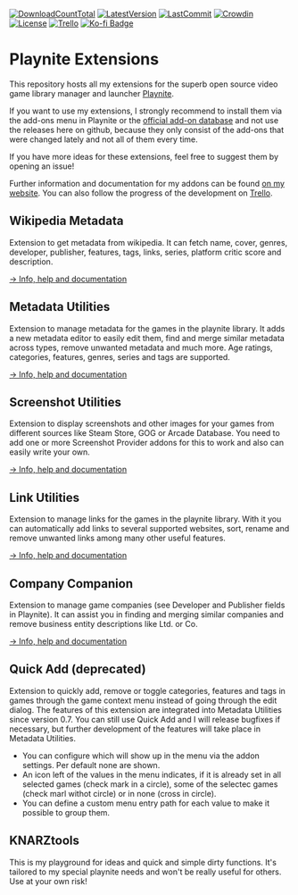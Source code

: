 [![DownloadCountTotal](https://img.shields.io/github/downloads/HerrKnarz/Playnite-Extensions/total?style=flat)](https://github.com/HerrKnarz/Playnite-Extensions/archive/refs/heads/master.zip)
[![LatestVersion](https://img.shields.io/github/v/release/HerrKnarz/Playnite-Extensions?include_prereleases&style=flat)](https://github.com/HerrKnarz/Playnite-Extensions/releases)
[![LastCommit](https://img.shields.io/github/last-commit/HerrKnarz/Playnite-Extensions?style=flat)](https://github.com/HerrKnarz/Playnite-Extensions/commits/master)
[![Crowdin](https://badges.crowdin.net/playnite-extension-linkutiliti/localized.svg)](https://crowdin.com/project/playnite-extension-linkutiliti)
[![License](https://img.shields.io/github/license/HerrKnarz/Playnite-Extensions?style=flat)](https://github.com/HerrKnarz/Playnite-Extensions/blob/master/LICENSE.txt)
[![Trello](https://img.shields.io/badge/Trello-%23026AA7.svg?style=flat&logo=Trello&logoColor=white)](https://trello.com/w/userworkspace53961303)
[![Ko-fi Badge](https://img.shields.io/badge/Tip%20on%20Ko--fi-F16061)](https://ko-fi.com/herrknarz)

# Playnite Extensions

This repository hosts all my extensions for the superb open source video game library manager and launcher [Playnite](http://playnite.link/).

If you want to use my extensions, I strongly recommend to install them via the add-ons menu in Playnite or the [official add-on database](https://playnite.link/addons.html) and not use the releases here on github, because they only consist of the add-ons that were changed lately and not all of them every time. 

If you have more ideas for these extensions, feel free to suggest them by opening an issue!

Further information and documentation for my addons can be found [on my website](https://knarzwerk.de/en/playnite-extensions/). You can also follow the progress of the development on [Trello](https://trello.com/w/userworkspace53961303).

## Wikipedia Metadata

Extension to get metadata from wikipedia. It can fetch name, cover, genres, developer, publisher, features, tags, links, series, platform critic score and description.

[-> Info, help and documentation](https://knarzwerk.de/en/playnite-extensions/wikipedia-metadata/)

## Metadata Utilities

Extension to manage metadata for the games in the playnite library. It adds a new metadata editor to easily edit them, find and merge similar metadata across types, remove unwanted metadata and much more. Age ratings, categories, features, genres, series and tags are supported.

[-> Info, help and documentation](https://knarzwerk.de/en/playnite-extensions/metadata-utilities/)

## Screenshot Utilities

Extension to display screenshots and other images for your games from different sources like Steam Store, GOG or Arcade Database. You need to add one or more Screenshot Provider addons for this to work and also can easily write your own.

[-> Info, help and documentation](https://knarzwerk.de/en/playnite-extensions/screenshot-utilities/)

## Link Utilities

Extension to manage links for the games in the playnite library. With it you can automatically add links to several supported websites, sort, rename and remove unwanted links among many other useful features.

[-> Info, help and documentation](https://knarzwerk.de/en/playnite-extensions/link-utilities/)

## Company Companion

Extension to manage game companies (see Developer and Publisher fields in Playnite). It can assist you in finding and merging similar companies and remove business entity descriptions like Ltd. or Co.

[-> Info, help and documentation](https://knarzwerk.de/en/playnite-extensions/company-companion/)

## Quick Add (deprecated)

Extension to quickly add, remove or toggle categories, features and tags in games through the game context menu instead of going through the edit dialog. The features of this extension are integrated into Metadata Utilities since version 0.7. You can still use Quick Add and I will release bugfixes if necessary, but further development of the features will take place in Metadata Utilities.

- You can configure which will show up in the menu via the addon settings. Per default none are shown.
- An icon left of the values in the menu indicates, if it is already set in all selected games (check mark in a circle), some of the selectec games (check marl withot circle) or in none (cross in circle).
- You can define a custom menu entry path for each value to make it possible to group them.

## KNARZtools

This is my playground for ideas and quick and simple dirty functions. It's tailored to my special playnite needs and won't be really useful for others. Use at your own risk!
